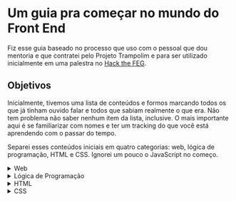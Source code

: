 # Um guia pra começar no mundo do Front End

Fiz esse guia baseado no processo que uso com o pessoal que dou mentoria e que contratei pelo Projeto Trampolim e para ser utilizado inicialmente em uma palestra no [Hack the FEG](https://www.even3.com.br/htf2021/). 

## Objetivos

Inicialmente, tivemos uma lista de conteúdos e formos marcando todos os que já tinham ouvido falar e todos que sabiam realmente o que era. Não tem problema não saber nenhum item da lista, inclusive. O mais importante aqui é se familiarizar com nomes e ter um tracking do que você está aprendendo com o passar do tempo.

Separei esses conteúdos iniciais em quatro categorias: web, lógica de programação, HTML e CSS. Ignorei um pouco o JavaScript no começo.

<details>
    <summary>Web</summary>

- [ ] Inspecionador de Elementos
- [ ] Servidor
- [ ] Diferenças entre Back End e Front End
- [ ] Git
- [ ] Scrum

</details>

<details>
    <summary>Lógica de Programação</summary>

- [ ] Variáveis
- [ ] Operações aritméticas (soma, multiplicação, etc)
- [ ] Operações condicionais (maior que, igual que, etc)
- [ ] Operação de negação
- [ ] Estrutura condicional (if/else)
- [ ] Estrutura de repetição (for, while, etc)
- [ ] Tipos de dados (number, string, boolean, etc)
- [ ] Objetos
- [ ] Arrays

</details>

<details>
    <summary>HTML</summary>

- [ ] O que é
- [ ] Semântica
- [ ] Formulário
- [ ] Acessibilidade
- [ ] SVG

</details>

<details>
    <summary>CSS</summary>

- [ ] Grid
- [ ] Flexbox
- [ ] Estilização de texto
- [ ] After e Before
- [ ] Animações
- [ ] Imagens
- [ ] Formulário
- [ ] Box Model
- [ ] Display
- [ ] Position

</details>
